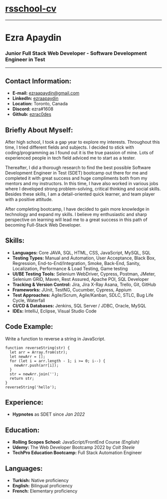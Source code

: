 # [rsschool-cv](https://ezrac0des.github.io/rsschool-cv/)

---

# Ezra Apaydin
### Junior Full Stack Web Developer - Software Development Engineer in Test

***

## Contact Information:
- **E-mail:** [ezraapaydin@gmail.com](mailto:ezraapaydin@gmail.com?subject=Hello)
- **LinkedIn:** [ezraapaydin](https://www.linkedin.com/in/ezraapaydin/)
- **Location:** Toronto, Canada
- **Discord:** ezra#1608
- **Github:** [ezrac0des](https://github.com/ezrac0des)

## Briefly About Myself:
After high school, I took a gap year to explore my interests. Throughout this time, I tried different fields and subjects. I decided to stick with coding/programming as I found out it is the true passion of mine. Lots of experienced people in tech field adviced me to start as a tester.

Thereafter, I did a thorough research to find the best possible Software Development Engineer in Test (SDET) bootcamp out there for me and completed it with great success and huge compliments both from my mentors and my instructors. In this time, I have also worked in various jobs where I developed strong problem-solving, critical thinking and social skills. Besides these skills, I am a detail-oriented quick learner, and team player with a positive attitude.

After completing bootcamp, I have decided to gain more knowledge in technology and expand my skills. I believe my enthusiastic and sharp perspective on learning will lead me to a great success in this path of becoming Full-Stack Web Developer.

## Skills:
- **Languages:** Core JAVA, SQL, HTML, CSS, JavaScript, MySQL, SQL
- **Testing Types:** Manual and Automation, User Acceptance, Black Box, Regression, End-to-End/Integration, Smoke, Back-End, Sanity, Localization, Performance & Load Testing, Game testing
- **UI/BE Testing Tools:** Selenium WebDriver, Cypress, Postman, JMeter, Selenium GRID, Maven, Rest Assured, Apache POI, SQL Developer
- **Tracking & Version Control:** Jira, Jira X-Ray Asana, Trello, Git, GitHub
- **Frameworks:** JUnit, TestNG, Cucumber, Cypress, Appium
- **Test Approaches:** Agile/Scrum, Agile/Kanban, SDLC, STLC, Bug Life Cycle, Waterfall
- **CI/CD & Databases:** Jenkins, SQL Server / JDBC, Oracle, MySQL
- **IDEs:** IntelliJ, Eclipse, Visual Studio Code

## Code Example:
Write a function to reverse a string in JavaScript.
```
function reverseString(str) {
  let arr = Array.from(str);
  let newArr = [];
  for (let i = arr.length - 1; i >= 0; i--) {
    newArr.push(arr[i]);
  }
  str = newArr.join('');
  return str;
}
reverseString('hello');
```

## Experience:
- **Hypnotes** as SDET since *Jan 2022* 

## Education:
- **Rolling Scopes School:** JavaScript/FrontEnd Course *(English)*
- **Udemy:** The Web Developer Bootcamp 2022 by *Colt Steele*
- **TechPro Education Bootcamp:** Full Stack Automation Engineer

## Languages:
- **Turkish:** Native proficiency
- **English:** Bilingual proficiency
- **French:** Elementary proficiency